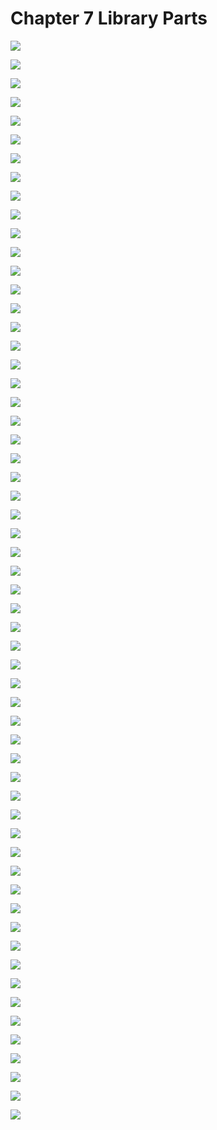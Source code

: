 # Chapter 7 Library Parts

![](/pdf2img/logic/guide/c7/c7-图片-0.jpg)

![](/pdf2img/logic/guide/c7/c7-图片-1.jpg)

![](/pdf2img/logic/guide/c7/c7-图片-10.jpg)

![](/pdf2img/logic/guide/c7/c7-图片-11.jpg)

![](/pdf2img/logic/guide/c7/c7-图片-12.jpg)

![](/pdf2img/logic/guide/c7/c7-图片-13.jpg)

![](/pdf2img/logic/guide/c7/c7-图片-14.jpg)

![](/pdf2img/logic/guide/c7/c7-图片-15.jpg)

![](/pdf2img/logic/guide/c7/c7-图片-16.jpg)

![](/pdf2img/logic/guide/c7/c7-图片-17.jpg)

![](/pdf2img/logic/guide/c7/c7-图片-18.jpg)

![](/pdf2img/logic/guide/c7/c7-图片-19.jpg)

![](/pdf2img/logic/guide/c7/c7-图片-2.jpg)

![](/pdf2img/logic/guide/c7/c7-图片-20.jpg)

![](/pdf2img/logic/guide/c7/c7-图片-21.jpg)

![](/pdf2img/logic/guide/c7/c7-图片-22.jpg)

![](/pdf2img/logic/guide/c7/c7-图片-23.jpg)

![](/pdf2img/logic/guide/c7/c7-图片-24.jpg)

![](/pdf2img/logic/guide/c7/c7-图片-25.jpg)

![](/pdf2img/logic/guide/c7/c7-图片-26.jpg)

![](/pdf2img/logic/guide/c7/c7-图片-27.jpg)

![](/pdf2img/logic/guide/c7/c7-图片-28.jpg)

![](/pdf2img/logic/guide/c7/c7-图片-29.jpg)

![](/pdf2img/logic/guide/c7/c7-图片-3.jpg)

![](/pdf2img/logic/guide/c7/c7-图片-30.jpg)

![](/pdf2img/logic/guide/c7/c7-图片-31.jpg)

![](/pdf2img/logic/guide/c7/c7-图片-32.jpg)

![](/pdf2img/logic/guide/c7/c7-图片-33.jpg)

![](/pdf2img/logic/guide/c7/c7-图片-34.jpg)

![](/pdf2img/logic/guide/c7/c7-图片-35.jpg)

![](/pdf2img/logic/guide/c7/c7-图片-36.jpg)

![](/pdf2img/logic/guide/c7/c7-图片-37.jpg)

![](/pdf2img/logic/guide/c7/c7-图片-38.jpg)

![](/pdf2img/logic/guide/c7/c7-图片-39.jpg)

![](/pdf2img/logic/guide/c7/c7-图片-4.jpg)

![](/pdf2img/logic/guide/c7/c7-图片-40.jpg)

![](/pdf2img/logic/guide/c7/c7-图片-41.jpg)

![](/pdf2img/logic/guide/c7/c7-图片-42.jpg)

![](/pdf2img/logic/guide/c7/c7-图片-43.jpg)

![](/pdf2img/logic/guide/c7/c7-图片-44.jpg)

![](/pdf2img/logic/guide/c7/c7-图片-45.jpg)

![](/pdf2img/logic/guide/c7/c7-图片-46.jpg)

![](/pdf2img/logic/guide/c7/c7-图片-47.jpg)

![](/pdf2img/logic/guide/c7/c7-图片-48.jpg)

![](/pdf2img/logic/guide/c7/c7-图片-49.jpg)

![](/pdf2img/logic/guide/c7/c7-图片-5.jpg)

![](/pdf2img/logic/guide/c7/c7-图片-50.jpg)

![](/pdf2img/logic/guide/c7/c7-图片-51.jpg)

![](/pdf2img/logic/guide/c7/c7-图片-52.jpg)

![](/pdf2img/logic/guide/c7/c7-图片-53.jpg)

![](/pdf2img/logic/guide/c7/c7-图片-54.jpg)

![](/pdf2img/logic/guide/c7/c7-图片-55.jpg)

![](/pdf2img/logic/guide/c7/c7-图片-56.jpg)

![](/pdf2img/logic/guide/c7/c7-图片-57.jpg)

![](/pdf2img/logic/guide/c7/c7-图片-6.jpg)

![](/pdf2img/logic/guide/c7/c7-图片-7.jpg)

![](/pdf2img/logic/guide/c7/c7-图片-8.jpg)

![](/pdf2img/logic/guide/c7/c7-图片-9.jpg)

